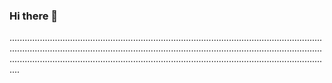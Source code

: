 ### Hi there 👋

........................................................................................................................................................................................................................................................................................................................................................................................